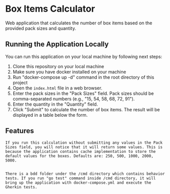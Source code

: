 # Box Items Calculator

Web application that calculates the number of box items based on the provided pack sizes and quantity.

## Running the Application Locally

You can run this application on your local machine by following next steps:
1. Clone this repository on your local machine
2. Make sure you have docker installed on your machine
3. Run "docker-compose up -d" command in the root directory of this project
4. Open the `index.html` file in a web browser.
5. Enter the pack sizes in the "Pack Sizes" field. Pack sizes should be comma-separated numbers (e.g., "15, 54, 58, 68, 72, 91").
6. Enter the quantity in the "Quantity" field.
7. Click "Submit" to calculate the number of box items. The result will be displayed in a table below the form.

## Features

    If you run this calculation without submitting any values in the Pack Sizes field, you will notice that it will return some values. This is because the application contains cache implementation to store the default values for the boxes. Defaults are: 250, 500, 1000, 2000, 5000.


    There is a bdd folder under the /cmd directory which contains behavior tests. If you run "go test" command inside /cmd directory, it will bring up the application with docker-compose.yml and execute the Gherkin tests. 

